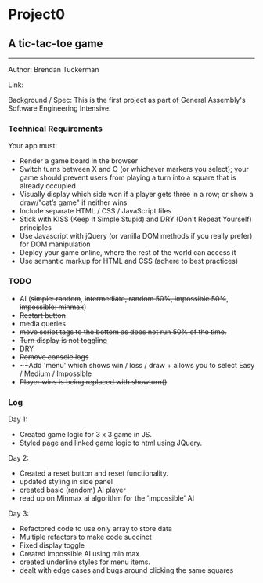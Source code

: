 # Project0
## A tic-tac-toe game 

----

Author: Brendan Tuckerman

Link:

Background / Spec: This is the first project as part of General Assembly's Software Engineering Intensive. 

### Technical Requirements

Your app must:

- Render a game board in the browser
- Switch turns between X and O (or whichever markers you select); your game should prevent users from playing a turn into a square that is already occupied
- Visually display which side won if a player gets three in a row; or show a draw/"cat’s game" if neither wins
- Include separate HTML / CSS / JavaScript files
- Stick with KISS (Keep It Simple Stupid) and DRY (Don't Repeat Yourself) principles
- Use Javascript with jQuery (or vanilla DOM methods if you really prefer) for DOM manipulation
- Deploy your game online, where the rest of the world can access it
- Use semantic markup for HTML and CSS (adhere to best practices)

### TODO

 - AI (~~simple: random~~, ~~intermediate, random 50%, impossible 50%~~, ~~impossible: minmax~~)
 - ~~Restart button~~
 - media queries
 - ~~move script tags to the bottom as does not run 50% of the time.~~
 - ~~Turn display is not toggling~~
 - DRY 
 - ~~Remove console.logs~~
 - ~~Add 'menu' which shows win / loss / draw + allows you to select Easy / Medium / Impossible
 - ~~Player wins is being replaced with showturn()~~

 ### Log

 Day 1: 

 - Created game logic for 3 x 3 game in JS.
 - Styled page and linked game logic to html using JQuery.

 Day 2:

- Created a reset button and reset functionality.
- updated styling in side panel
- created basic (random) AI player
- read up on Minmax ai algorithm for the 'impossible' AI

Day 3:

- Refactored code to use only array to store data
- Multiple refactors to make code succinct
- Fixed display toggle
- Created impossible AI using min max
- created underline styles for menu items.
- dealt with edge cases and bugs around clicking the same squares
